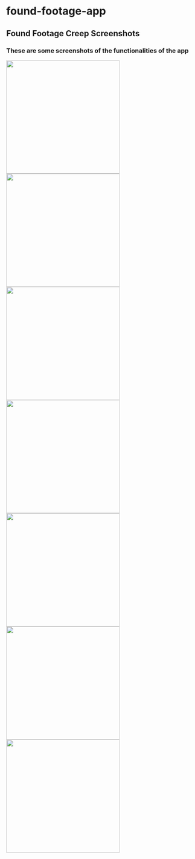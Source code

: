 # found-footage-app

## Found Footage Creep Screenshots
### These are some screenshots of the functionalities of the app </br>
<img src = "screenshots/ffsc1.jpg" width=300>  <img src = "screenshots/ffsc2.jpg" width=300>  <img src = "screenshots/ff2.jpg" width=300><img src = "screenshots/ff3.jpg" width=300>  <img src = "screenshots/ff4.jpg" width=300>  <img src = "screenshots/ffsc3.jpg" width=300>  <img src = "screenshots/ffsc4.jpg" width=300>
